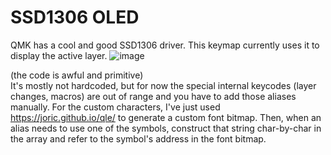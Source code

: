# SSD1306 OLED 

QMK has a cool and good SSD1306 driver. This keymap currently uses it to display the active layer.
![image](https://user-images.githubusercontent.com/33560291/103841278-09f74700-5048-11eb-9266-775533154169.jpg)


(the code is awful and primitive) \
It's mostly not hardcoded, but for now the special internal keycodes (layer changes, macros) are out of range and you have to add those aliases manually. 
For the custom characters, I've just used https://joric.github.io/qle/ to generate a custom font bitmap. Then, when an alias needs to use one of the symbols, construct that string char-by-char in the array and refer to the symbol's address in the font bitmap.



